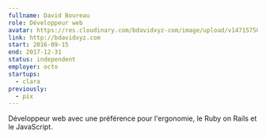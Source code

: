 ```yaml
---
fullname: David Boureau
role: Développeur web
avatar: https://res.cloudinary.com/bdavidxyz-com/image/upload/v1471575050/menice3_reoxvv.png
link: http://bdavidxyz.com
start: 2016-09-15
end: 2017-12-31
status: independent
employer: octo
startups:
  - clara
previously:
  - pix
---
```


Développeur web avec une préférence pour l'ergonomie, le Ruby on Rails et le JavaScript.
